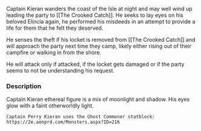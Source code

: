 Captain Kieran wanders the coast of the Isle at night and may well wind up leading the party to [[The Crooked Catch]].  He seeks to lay eyes on his beloved Elincia again, he performed his misdeeds in an attempt to provide a life for them that he felt they deserved.

He senses the theft if his locket is removed from [[The Crooked Catch]] and will approach the party next time they camp, likely either rising out of their campfire or walking in from the shore.

He will attack only if attacked, if the locket gets damaged or if the party seems to not be understanding his request.

### Description
Captain Kieran ethereal figure is a mix of moonlight and shadow.
His eyes glow with a faint otherworldly light.

	Captain Perry Kieran uses the Ghost Commoner statblock: https://2e.aonprd.com/Monsters.aspx?ID=216
